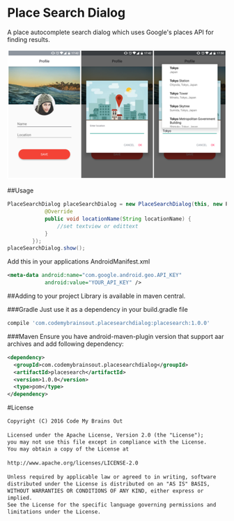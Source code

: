 
Place Search Dialog
==========
A place autocomplete search dialog which uses Google's places API for finding results.

![](preview/preview.png)

##Usage
```java
PlaceSearchDialog placeSearchDialog = new PlaceSearchDialog(this, new PlaceSearchDialog.LocationNameListener() {
            @Override
            public void locationName(String locationName) {
                //set textview or edittext
            }
        });
placeSearchDialog.show();
```

Add this in your applications AndroidManifest.xml
```xml
<meta-data android:name="com.google.android.geo.API_KEY"
            android:value="YOUR_API_KEY" />
```

##Adding to your project
Library is available in maven central.

###Gradle
Just use it as a dependency in your build.gradle file

```groovy
compile 'com.codemybrainsout.placesearchdialog:placesearch:1.0.0'
```

###Maven
Ensure you have android-maven-plugin version that support aar archives and add following dependency:

```xml
<dependency>
  <groupId>com.codemybrainsout.placesearchdialog</groupId>
  <artifactId>placesearch</artifactId>
  <version>1.0.0</version>
  <type>pom</type>
</dependency>
```

#License
```
Copyright (C) 2016 Code My Brains Out

Licensed under the Apache License, Version 2.0 (the "License");
you may not use this file except in compliance with the License.
You may obtain a copy of the License at

http://www.apache.org/licenses/LICENSE-2.0

Unless required by applicable law or agreed to in writing, software
distributed under the License is distributed on an "AS IS" BASIS,
WITHOUT WARRANTIES OR CONDITIONS OF ANY KIND, either express or implied.
See the License for the specific language governing permissions and
limitations under the License.
```
